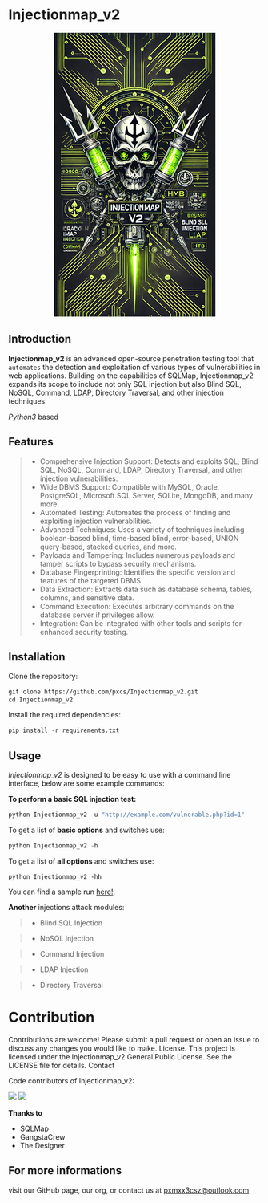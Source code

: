 # Injectionmap_v2

<a href="https://github.com/pxcs/Injectionmap_v2/"><p align="center">
<img src="/licenses/injectionmap.png">
</p></a>

## Introduction

**Injectionmap_v2** is an advanced open-source penetration testing tool that `automates` the detection and exploitation of various types of vulnerabilities in web applications. Building on the capabilities of SQLMap, Injectionmap_v2 expands its scope to include not only SQL injection but also Blind SQL, NoSQL, Command, LDAP, Directory Traversal, and other injection techniques. 

*Python3* based

## Features

> - Comprehensive Injection Support: Detects and exploits SQL, Blind SQL, NoSQL, Command, LDAP, Directory Traversal, and other injection vulnerabilities.
> - Wide DBMS Support: Compatible with MySQL, Oracle, PostgreSQL, Microsoft SQL Server, SQLite, MongoDB, and many more.
> - Automated Testing: Automates the process of finding and exploiting injection vulnerabilities.
> - Advanced Techniques: Uses a variety of techniques including boolean-based blind, time-based blind, error-based, UNION query-based, stacked queries, and more.
> - Payloads and Tampering: Includes numerous payloads and tamper scripts to bypass security mechanisms.
> - Database Fingerprinting: Identifies the specific version and features of the targeted DBMS.
> - Data Extraction: Extracts data such as database schema, tables, columns, and sensitive data.
> - Command Execution: Executes arbitrary commands on the database server if privileges allow.
> - Integration: Can be integrated with other tools and scripts for enhanced security testing.

## Installation

Clone the repository:

```shell
git clone https://github.com/pxcs/Injectionmap_v2.git
cd Injectionmap_v2
```

Install the required dependencies:

```python
pip install -r requirements.txt
```

## Usage

*Injectionmap_v2* is designed to be easy to use with a command line interface, below are some example commands:

**To perform a basic SQL injection test:**

```python
python Injectionmap_v2 -u "http://example.com/vulnerable.php?id=1"
```

To get a list of **basic options** and switches use:

```python
python Injectionmap_v2 -h
```

To get a list of **all options** and switches use:

```shell
python Injectionmap_v2 -hh
```

You can find a sample run [here!](https://asciinema.org/a/46601).

**Another** injections attack modules:

> - Blind SQL Injection

> - NoSQL Injection

> - Command Injection

> - LDAP Injection

> - Directory Traversal

# Contribution

Contributions are welcome! Please submit a pull request or open an issue to discuss any changes you would like to make.
License. This project is licensed under the Injectionmap_v2 General Public License. See the LICENSE file for details.
Contact

Code contributors of Injectionmap_v2:

[![](https://avatars.githubusercontent.com/u/675322?s=50&v=4)](https://github.com/bdamele)
[![](https://avatars.githubusercontent.com/u/50994705?s=50&v=4)](https://github.com/projectdiscovery)

**Thanks to**
- SQLMap
- GangstaCrew
- The Designer

## For more informations 
visit our GitHub page, our org, or contact us at pxmxx3csz@outlook.com
